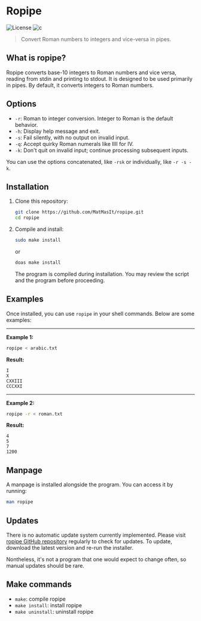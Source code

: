 
# Ropipe

![License](https://img.shields.io/github/license/MatMasIt/ropipe)
![c](https://img.shields.io/badge/language-C-blue)

> Convert Roman numbers to integers and vice-versa in pipes.

## What is ropipe?

Ropipe converts base-10 integers to Roman numbers and vice versa, reading from stdin and printing to stdout. It is designed to be used primarily in pipes. By default, it converts integers to Roman numbers.

## Options

- `-r`: Roman to integer conversion. Integer to Roman is the default behavior.
- `-h`: Display help message and exit.
- `-s`: Fail silently, with no output on invalid input.
- `-q`: Accept quirky Roman numerals like IIII for IV.
- `-k`: Don't quit on invalid input; continue processing subsequent inputs.


You can use the options concatenated, like `-rsk` or individually, like `-r -s -k`.


## Installation

1. Clone this repository:
   ```sh
   git clone https://github.com/MatMasIt/ropipe.git
   cd ropipe
   ```

2. Compile and install:

   ```sh
   sudo make install
   ```

   or

   ```sh
   doas make install
   ```

   The program is compiled during installation. You may review the script and the program before proceeding.

## Examples

Once installed, you can use `ropipe` in your shell commands. Below are some examples:

---

**Example 1:**

```sh
ropipe < arabic.txt
```

**Result:**

```
I
X
CXXIII
CCCXXI
```

---

**Example 2:**

```sh
ropipe -r < roman.txt
```

**Result:**

```
4
5
7
1200
```

## Manpage

A manpage is installed alongside the program. You can access it by running:

```sh
man ropipe
```

## Updates

There is no automatic update system currently implemented. Please visit [ropipe GitHub repository](https://github.com/MatMasIt/ropipe) regularly to check for updates. To update, download the latest version and re-run the installer.

Nontheless, it's not a program that one would expect to change often, so manual updates should be rare.

## Make commands

- `make`: compile ropipe
- `make install`: install ropipe
- `make uninstall`: uninstall ropipe
